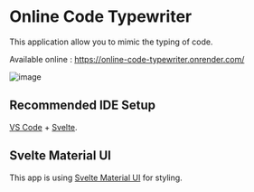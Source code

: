 # Online Code Typewriter

This application allow you to mimic the typing of code.

Available online : https://online-code-typewriter.onrender.com/

![image](https://user-images.githubusercontent.com/430679/205654162-422d22e7-2a9f-4d5b-85a9-f224daf44d7a.png)

## Recommended IDE Setup

[VS Code](https://code.visualstudio.com/) + [Svelte](https://marketplace.visualstudio.com/items?itemName=svelte.svelte-vscode).

## Svelte Material UI

This app is using [Svelte Material UI](https://sveltematerialui.com) for styling.
